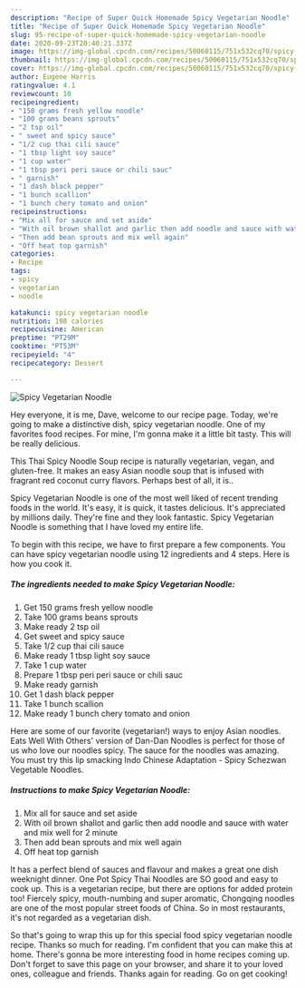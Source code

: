 ```yaml
---
description: "Recipe of Super Quick Homemade Spicy Vegetarian Noodle"
title: "Recipe of Super Quick Homemade Spicy Vegetarian Noodle"
slug: 95-recipe-of-super-quick-homemade-spicy-vegetarian-noodle
date: 2020-09-23T20:40:21.337Z
image: https://img-global.cpcdn.com/recipes/50060115/751x532cq70/spicy-vegetarian-noodle-recipe-main-photo.jpg
thumbnail: https://img-global.cpcdn.com/recipes/50060115/751x532cq70/spicy-vegetarian-noodle-recipe-main-photo.jpg
cover: https://img-global.cpcdn.com/recipes/50060115/751x532cq70/spicy-vegetarian-noodle-recipe-main-photo.jpg
author: Eugene Harris
ratingvalue: 4.1
reviewcount: 10
recipeingredient:
- "150 grams fresh yellow noodle"
- "100 grams beans sprouts"
- "2 tsp oil"
- " sweet and spicy sauce"
- "1/2 cup thai cili sauce"
- "1 tbsp light soy sauce"
- "1 cup water"
- "1 tbsp peri peri sauce or chili sauc"
- " garnish"
- "1 dash black pepper"
- "1 bunch scallion"
- "1 bunch chery tomato and onion"
recipeinstructions:
- "Mix all for sauce and set aside"
- "With oil brown shallot and garlic then add noodle and sauce with water and mix well for 2 minute"
- "Then add bean sprouts and mix well again"
- "Off heat top garnish"
categories:
- Recipe
tags:
- spicy
- vegetarian
- noodle

katakunci: spicy vegetarian noodle 
nutrition: 198 calories
recipecuisine: American
preptime: "PT29M"
cooktime: "PT53M"
recipeyield: "4"
recipecategory: Dessert

---
```



![Spicy Vegetarian Noodle](https://img-global.cpcdn.com/recipes/50060115/751x532cq70/spicy-vegetarian-noodle-recipe-main-photo.jpg)

Hey everyone, it is me, Dave, welcome to our recipe page. Today, we're going to make a distinctive dish, spicy vegetarian noodle. One of my favorites food recipes. For mine, I'm gonna make it a little bit tasty. This will be really delicious.

This Thai Spicy Noodle Soup recipe is naturally vegetarian, vegan, and gluten-free. It makes an easy Asian noodle soup that is infused with fragrant red coconut curry flavors. Perhaps best of all, it is..

Spicy Vegetarian Noodle is one of the most well liked of recent trending foods in the world. It's easy, it is quick, it tastes delicious. It's appreciated by millions daily. They're fine and they look fantastic. Spicy Vegetarian Noodle is something that I have loved my entire life.


To begin with this recipe, we have to first prepare a few components. You can have spicy vegetarian noodle using 12 ingredients and 4 steps. Here is how you cook it.

<!--inarticleads1-->

##### The ingredients needed to make Spicy Vegetarian Noodle:

1. Get 150 grams fresh yellow noodle
1. Take 100 grams beans sprouts
1. Make ready 2 tsp oil
1. Get  sweet and spicy sauce
1. Take 1/2 cup thai cili sauce
1. Make ready 1 tbsp light soy sauce
1. Take 1 cup water
1. Prepare 1 tbsp peri peri sauce or chili sauc
1. Make ready  garnish
1. Get 1 dash black pepper
1. Take 1 bunch scallion
1. Make ready 1 bunch chery tomato and onion


Here are some of our favorite (vegetarian!) ways to enjoy Asian noodles. Eats Well With Others&#39; version of Dan-Dan Noodles is perfect for those of us who love our noodles spicy. The sauce for the noodles was amazing. You must try this lip smacking Indo Chinese Adaptation - Spicy Schezwan Vegetable Noodles. 

<!--inarticleads2-->

##### Instructions to make Spicy Vegetarian Noodle:

1. Mix all for sauce and set aside
1. With oil brown shallot and garlic then add noodle and sauce with water and mix well for 2 minute
1. Then add bean sprouts and mix well again
1. Off heat top garnish


It has a perfect blend of sauces and flavour and makes a great one dish weeknight dinner. One Pot Spicy Thai Noodles are SO good and easy to cook up. This is a vegetarian recipe, but there are options for added protein too! Fiercely spicy, mouth-numbing and super aromatic, Chongqing noodles are one of the most popular street foods of China. So in most restaurants, it&#39;s not regarded as a vegetarian dish. 

So that's going to wrap this up for this special food spicy vegetarian noodle recipe. Thanks so much for reading. I'm confident that you can make this at home. There's gonna be more interesting food in home recipes coming up. Don't forget to save this page on your browser, and share it to your loved ones, colleague and friends. Thanks again for reading. Go on get cooking!
